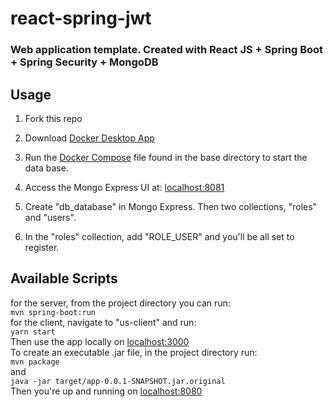 # react-spring-jwt

### Web application template. Created with React JS + Spring Boot + Spring Security + MongoDB

## Usage
1. Fork this repo

2. Download [Docker Desktop App](https://www.docker.com/products/docker-desktop)

3. Run the [Docker Compose](https://github.com/CalebTracey/react-spring-jwt/blob/main/docker-compose.yaml) file found in the base directory to start the data base.

4. Access the Mongo Express UI at: [localhost:8081](http://localhost:8081/)

5. Create "db_database" in Mongo Express. Then two collections, "roles" and "users".

6. In the "roles" collection, add "ROLE_USER" and you'll be all set to register.

## Available Scripts
for the server, from the project directory you can run:
<br/>
`mvn spring-boot:run`
<br/>
for the client, navigate to "us-client" and run:
<br/>
`yarn start`
<br/>
Then use the app locally on [localhost:3000](http://localhost:3000/)
<br/>
To create an executable .jar file, in the project directory run:
<br/>
`mvn package`
<br/>
and 
<br/>
`java -jar target/app-0.0.1-SNAPSHOT.jar.original`
<br/>
Then you're up and running on [localhost:8080](http://localhost:8080/)
